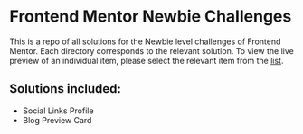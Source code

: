 # Frontend Mentor Newbie Challenges
This is a repo of all solutions for the Newbie level challenges of Frontend Mentor. Each directory corresponds to the relevant solution. To view the live preview of an individual item, please select the relevant item from the [list](link).

## Solutions included:
* Social Links Profile
* Blog Preview Card